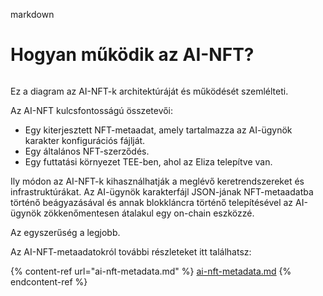 markdown
# Hogyan működik az AI-NFT?

<img src=".gitbook/assets/file.excalidraw.svg" alt="" class="gitbook-drawing">

Ez a diagram az AI-NFT-k architektúráját és működését szemlélteti.&#x20;

Az AI-NFT kulcsfontosságú összetevői:

* Egy kiterjesztett NFT-metaadat, amely tartalmazza az AI-ügynök karakter konfigurációs fájlját.
* Egy általános NFT-szerződés.
* Egy futtatási környezet TEE-ben, ahol az Eliza telepítve van.

Ily módon az AI-NFT-k kihasználhatják a meglévő keretrendszereket és infrastruktúrákat. Az AI-ügynök karakterfájl JSON-jának NFT-metaadatba történő beágyazásával és annak blokkláncra történő telepítésével az AI-ügynök zökkenőmentesen átalakul egy on-chain eszközzé.

Az egyszerűség a legjobb.

Az AI-NFT-metaadatokról további részleteket itt találhatsz:

{% content-ref url="ai-nft-metadata.md" %}
[ai-nft-metadata.md](ai-nft-metadata.md)
{% endcontent-ref %}
